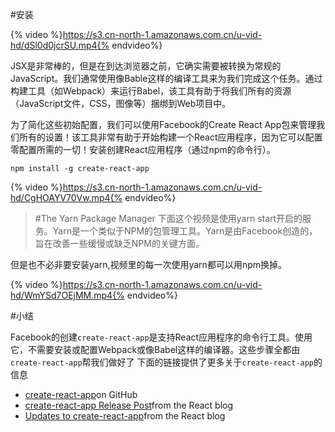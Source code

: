 #安装

{% video %}https://s3.cn-north-1.amazonaws.com.cn/u-vid-hd/dSl0d0jcrSU.mp4{% endvideo%}

JSX是非常棒的，但是在到达浏览器之前，它确实需要被转换为常规的JavaScript。我们通常使用像Bable这样的编译工具来为我们完成这个任务。通过构建工具（如Webpack）来运行Babel，该工具有助于将我们所有的资源（JavaScript文件，CSS，图像等）捆绑到Web项目中。

为了简化这些初始配置，我们可以使用Facebook的Create React App包来管理我们所有的设置！该工具非常有助于开始构建一个React应用程序，因为它可以配置零配置所需的一切！安装创建React应用程序（通过npm的命令行）。

```
npm install -g create-react-app
```

{% video %}https://s3.cn-north-1.amazonaws.com.cn/u-vid-hd/CgHOAYV70Vw.mp4{% endvideo%}

>#The Yarn Package Manager
下面这个视频是使用yarn start开启的服务。Yarn是一个类似于NPM的包管理工具。Yarn是由Facebook创造的，旨在改善一些缓慢或缺乏NPM的关键方面。

但是也不必非要安装yarn,视频里的每一次使用yarn都可以用npm换掉。


{% video %}https://s3.cn-north-1.amazonaws.com.cn/u-vid-hd/WmYSd7OEjMM.mp4{% endvideo%}


#小结

Facebook的创建`create-react-app`是支持React应用程序的命令行工具。使用它，不需要安装或配置Webpack或像Babel这样的编译器。这些步骤全都由`create-react-app`帮我们做好了
下面的链接提供了更多关于`create-react-app`的信息
- [create-react-app](https://github.com/facebookincubator/create-react-app)on GitHub
- [create-react-app Release Post](https://facebook.github.io/react/blog/2016/07/22/create-apps-with-no-configuration.html)from the React blog
- [Updates to create-react-app](https://facebook.github.io/react/blog/2017/05/18/whats-new-in-create-react-app.html)from the React blog